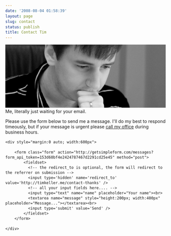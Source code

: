 ```yaml
---
date: '2008-08-04 01:58:39'
layout: page
slug: contact
status: publish
title: Contact Tim
---
```


<div class="wide-image">
  	<img src="/img/contact-marquee.jpg" alt="Tim Keller">
  	<div class="caption">
  		Me, literally just waiting for your email.
  	</div>
</div>


<div class="main-content">
	<p>Please use the form below to send me a message. I'll do my best to respond timeously, but if your message is urgent please <a href="http://umoya.net/contact">call my office</a> during business hours.

	<div style="margin:0 auto; width:600px">

		<form class="form" action="http://getsimpleform.com/messages?form_api_token=153d60bf4e2424787467d2291cd25e45" method="post">
			<fieldset>
			  <!-- the redirect_to is optional, the form will redirect to the referrer on submission -->
			  <input type='hidden' name='redirect_to' value='http://timkeller.me/contact-thanks' />
			  <!-- all your input fields here.... -->
			  <input type="text" name="name" placeholder="Your name"><br>
			  <textarea name="message" style="height:200px; width:400px" placeholder="Message..."></textarea><br>
			  <input type='submit' value='Send' />
			</fieldset>
		</form>

	</div>

</div>